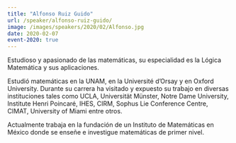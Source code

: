 ```yaml
---
title: "Alfonso Ruiz Guido"
url: /speaker/alfonso-ruiz-guido/
image: /images/speakers/2020/02/Alfonso.jpg
date: 2020-02-07
event-2020: true
---
```


Estudioso y apasionado de las matemáticas, su especialidad es la Lógica Matemática y sus aplicaciones.

Estudió matemáticas en la UNAM, en la Université d’Orsay y en Oxford University. Durante su carrera ha visitado y expuesto su trabajo en diversas instituciones tales como UCLA, Universität Münster, Notre Dame University, Institute Henri Poincaré, IHES, CIRM, Sophus Lie Conference Centre, CIMAT, University of Miami entre otros.

Actualmente trabaja en la fundación de un Instituto de Matemáticas en México donde se enseñe e investigue matemáticas de primer nivel.
